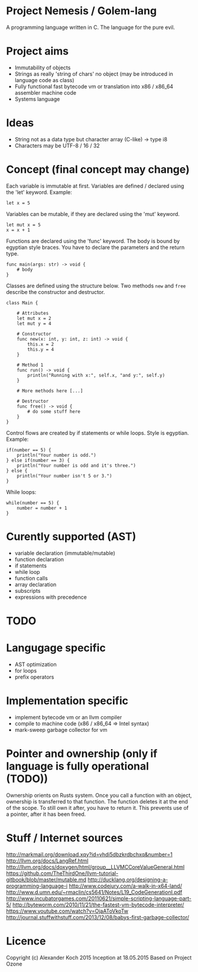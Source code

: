 # Project Nemesis / Golem-lang

A programming language written in C.
The language for the pure evil.

# Project aims

- Immutability of objects
- Strings as really 'string of chars' no object (may be introduced in language code as class)
- Fully functional fast bytecode vm or translation into x86 / x86_64 assembler machine code
- Systems language

# Ideas

- String not as a data type but character array (C-like) -> type i8
- Characters may be UTF-8 / 16 / 32

# Concept (final concept may change)

Each variable is immutable at first. Variables are defined / declared using the 'let' keyword.
Example:

	let x = 5

Variables can be mutable, if they are declared using the 'mut' keyword.

	let mut x = 5
	x = x + 1

Functions are declared using the 'func' keyword.
The body is bound by egyptian style braces. You have to declare the parameters and the return type.

	func main(args: str) -> void {
		# body
	}

Classes are defined using the structure below. Two methods `new` and `free` describe the
constructor and destructor.

 	class Main {

		# Attributes
		let mut x = 2
		let mut y = 4

		# Constructor
		func new(x: int, y: int, z: int) -> void {
			this.x = 2
			this.y = 4
		}

		# Method 1
		func run() -> void {
			println("Running with x:", self.x, "and y:", self.y)
		}

		# More methods here [...]

		# Destructor
		func free() -> void {
			# do some stuff here
		}
	}

Control flows are created by if statements or while loops. Style is egyptian.
Example:

	if(number == 5) {
		println("Your number is odd.")
	} else if(number == 3) {
		println("Your number is odd and it's three.")
	} else {
		println("Your number isn't 5 or 3.")
	}

While loops:

	while(number == 5) {
		number = number + 1
	}

# Curently supported (AST)

- variable declaration (immutable/mutable)
- function declaration
- if statements
- while loop
- function calls
- array declaration
- subscripts
- expressions with precedence

# TODO

Langugage specific
===

- AST optimization
- for loops
- prefix operators

Implementation specific
===

- implement bytecode vm or an llvm compiler
- compile to machine code (x86 / x86_64 => Intel syntax)
- mark-sweep garbage collector for vm

# Pointer and ownership (only if language is fully operational (TODO))

Ownership orients on Rusts system. Once you call a function with an object, ownership is transferred to that function.
The function deletes it at the end of the scope. To still own it after, you have to return it.
This prevents use of a pointer, after it has been freed.

# Stuff / Internet sources

http://markmail.org/download.xqy?id=vhdi5dbzkrdbchxq&number=1
http://llvm.org/docs/LangRef.html
http://llvm.org/docs/doxygen/html/group__LLVMCCoreValueGeneral.html
https://github.com/TheThirdOne/llvm-tutorial-gitbook/blob/master/mutable.md
http://ducklang.org/designing-a-programming-language-i
http://www.codejury.com/a-walk-in-x64-land/
http://www.d.umn.edu/~rmaclin/cs5641/Notes/L19_CodeGenerationI.pdf
http://www.incubatorgames.com/20110621/simple-scripting-language-part-5/
http://byteworm.com/2010/11/21/the-fastest-vm-bytecode-interpreter/
https://www.youtube.com/watch?v=OjaAToVkoTw
http://journal.stuffwithstuff.com/2013/12/08/babys-first-garbage-collector/

# Licence
Copyright (c) Alexander Koch 2015
Inception at 18.05.2015
Based on Project Ozone
